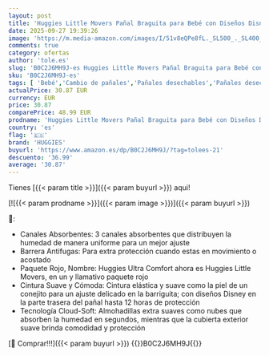 ```yaml
---
layout: post
title: 'Huggies Little Movers Pañal Braguita para Bebé con Diseños Disney Talla 6  15-25 kg   2 Packs de 48  Total 96 Pañales'
date: 2025-09-27 19:39:26
image: 'https://m.media-amazon.com/images/I/51v8eQPe8fL._SL500_._SL400_.jpg'
comments: true
category: ofertas
author: 'tole.es'
slug: 'B0C2J6MH9J-es Huggies Little Movers Pañal Braguita para Bebé con Diseños...'
sku: 'B0C2J6MH9J-es'
tags: [ 'Bebé','Cambio de pañales','Pañales desechables','Pañales desechables para bebés','bebé','huggies','pañal','pañales','🇪🇸', ]
actualPrice: 30.87 EUR
currency: EUR
price: 30.87
comparePrice: 48.99 EUR
prodname: 'Huggies Little Movers Pañal Braguita para Bebé con Diseños Disney Talla 6  15-25 kg   2 Packs de 48  Total 96 Pañales'
country: 'es'
flag: '🇪🇸'
brand: 'HUGGIES'
buyurl: 'https://www.amazon.es/dp/B0C2J6MH9J/?tag=tolees-21'
descuento: '36.99'
average: '30.87'
---
```


Tienes [{{< param title >}}]({{< param buyurl >}}) aqui!

[![{{< param prodname >}}]({{< param image >}})]({{< param buyurl >}})

🔎:

- Canales Absorbentes: 3 canales absorbentes que distribuyen la humedad de manera uniforme para un mejor ajuste
- Barrera Antifugas: Para extra protección cuando estas en movimiento o acostado
- Paquete Rojo, Nombre: Huggies Ultra Comfort ahora es Huggies Little Movers, en un y llamativo paquete rojo
- Cintura Suave y Cómoda: Cintura elástica y suave como la piel de un conejito para un ajuste delicado en la barriguita; con diseños Disney en la parte trasera del pañal hasta 12 horas de protección
- Tecnología Cloud-Soft: Almohadillas extra suaves como nubes que absorben la humedad en segundos, mientras que la cubierta exterior suave brinda comodidad y protección

[🛒 Comprar!!!]({{< param buyurl >}})
{{<world>}}B0C2J6MH9J{{</world>}}
